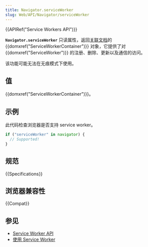 ```yaml
---
title: Navigator.serviceWorker
slug: Web/API/Navigator/serviceWorker
---
```


{{APIRef("Service Workers API")}}

**`Navigator.serviceWorker`** 只读属性，返回[关联文档](https://html.spec.whatwg.org/multipage/browsers.html#concept-document-window)的 {{domxref("ServiceWorkerContainer")}} 对象，它提供了对 {{domxref("ServiceWorker")}} 的注册、删除、更新以及通信的访问。

该功能可能无法在无痕模式下使用。

## 值

{{domxref("ServiceWorkerContainer")}}。

## 示例

此代码检查浏览器是否支持 service worker。

```js
if ("serviceWorker" in navigator) {
  // Supported!
}
```

## 规范

{{Specifications}}

## 浏览器兼容性

{{Compat}}

## 参见

- [Service Worker API](/zh-CN/docs/Web/API/Service_Worker_API)
- [使用 Service Worker](/zh-CN/docs/Web/API/Service_Worker_API/Using_Service_Workers)

